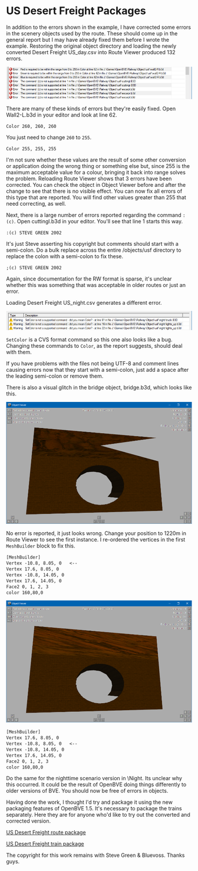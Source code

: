 # US Desert Freight Packages

In addition to the errors shown in the example, I have corrected some errors in the scenery objects used by the route. These should come up in the general report but I may have already fixed them before I wrote the example. Restoring the original object directory and loading the newly converted Desert Freight US_day.csv into Route Viewer produced 132 errors. 

![USF 1.](./images/usf1.png)

There are many of these kinds of errors but they're easily fixed. Open Wall2-L.b3d in your editor and look at line 62.

```
Color 260, 260, 260
```

You just need to change `260` to `255`.

```
Color 255, 255, 255
```

I'm not sure whether these values are the result of some other conversion or application doing the wrong thing or something else but, since 255 is the maximum acceptable value for a colour, bringing it back into range solves the problem. Reloading Route Viewer shows that 3 errors have been corrected. You can check the object in Object Viewer before and after the change to see that there is no visible effect. You can now fix all errors of this type that are reported. You will find other values greater than 255 that need correcting, as well.

Next, there is a large number of errors reported regarding the command `:(c)`. Open cuttingl.b3d in your editor. You'll see that line 1 starts this way.

```
:(c) STEVE GREEN 2002
```

It's just Steve asserting his copyright but comments should start with a semi-colon. Do a bulk replace across the entire /objects/usf directory to replace the colon with a semi-colon to fix these.

```
;(c) STEVE GREEN 2002
```

Again, since documentation for the RW format is sparse, it's unclear whether this was something that was acceptable in older routes or just an error.

Loading Desert Freight US_night.csv generates a different error.

![USF 2.](./images/usf2.png)

`SetColor` is a CVS format command so this one also looks like a bug. Changing these commands to `Color`, as the report suggests, should deal with them.

If you have problems with the files not being UTF-8 and comment lines causing errors now that they start with a semi-colon, just add a space after the leading semi-colon or remove them.

There is also a visual glitch in the bridge object, bridge.b3d, which looks like this.

![USF 3.](./images/usf3.png)

No error is reported, it just looks wrong. Change your position to 1220m in Route Viewer to see the first instance. I re-ordered the vertices in the first `MeshBuilder` block to fix this.

```
[MeshBuilder]
Vertex -10.8, 8.05, 0   <--
Vertex 17.6, 8.05, 0
Vertex -10.8, 14.05, 0
Vertex 17.6, 14.05, 0
Face2 0, 1, 2, 3
color 160,80,0
```

![USF 4.](./images/usf4.png)

```
[MeshBuilder]
Vertex 17.6, 8.05, 0
Vertex -10.8, 8.05, 0   <--
Vertex -10.8, 14.05, 0
Vertex 17.6, 14.05, 0
Face2 0, 1, 2, 3
color 160,80,0
```

Do the same for the nighttime scenario version in \Night. Its unclear why this occurred. It could be the result of OpenBVE doing things differently to older versions of BVE. You should now be free of errors in objects.

Having done the work, I thought I'd try and package it using the new packaging features of OpenBVE 1.5. It's necessary to package the trains separately. Here they are for anyone who'd like to try out the converted and corrected version.

[US Desert Freight route package](./Packages/USFreightRoute.zip)

[US Desert Freight train package](./Packages/USFreightTrains.zip)

The copyright for this work remains with Steve Green & Bluevoss. Thanks guys.